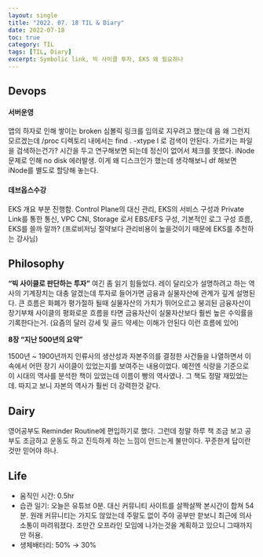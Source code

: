 ```yaml
---
layout: single
title: "2022. 07. 18 TIL & Diary"
date: 2022-07-18
toc: true
category: TIL
tags: [TIL, Diary]
excerpt: Symbolic link, 빅 사이클 투자, EKS 왜 필요하나 
---
```

## Devops
#### 서버운영
앱의 하자로 인해 쌓이는 broken 심볼릭 링크를 임의로 지우려고 했는데 음 왜 그런지 모르겠는데 /proc 디렉토리 내에서는 find . -xtype l 로 검색이 안된다. 가르키는 파일을 검색하는건가? 시간을 두고 연구해보면 되는데 정신이 없어서 체크를 못했다. iNode문제로 인해 no disk 에러발생. 이게 왜 디스크인가 했는데 생각해보니 df 해보면 iNode를 별도로 할당해 놓는다.

#### 데브옵스수강
EKS 개요 부분 진행함. Control Plane의 대신 관리, EKS의 서비스 구성과 Private Link를 통한 통신, VPC CNI, Storage 로서 EBS/EFS 구성, 기본적인 로그 구성 흐름, EKS를 쓸까 말까? (프로비저닝 절약보다 관리비용이 높을것이기 때문에 EKS를 추천하는 강사님)

## Philosophy  
**“빅 사이클로 판단하는 투자”** 여긴 좀 읽기 힘들었다. 레이 달리오가 설명하려고 하는 역사의 기계장치는 대충 알겠는데 투자로 들어가면 금융과 실물자산에 관계가 깊게 설명된다. 큰 흐름은 화폐가 평가절하 될때 실물자산의 가치가 뛰어오르고 붕괴된 금융자산이 장기부채 사이클의 평화로운 흐름을 타면 금융자산이 실물자산보다 훨씬 높은 수익률을 기록한다는거. (요즘의 달러 강세 및 골드 약세는 이해가 안된다 이런 흐름에 있어)

**8장 “지난 500년의 요약”**

1500년 ~ 1900년까지 인류사의 생산성과 자본주의를 결정한 사건들을 나열하면서 이 속에서 어떤 장기 사이클이 있었는지를 보여주는 내용이었다. 예전엔 식량을 기준으로 이 시대의 역사를 분석한 책이 있었는데 이름이 빵의 역사였나. 그 책도 정말 재밌었는데. 따지고 보니 자본의 역사가 훨씬 더 강력한것 같다.

## Dairy  
영어공부도 Reminder Routine에 편입하기로 했다. 그런데 정말 하루 책 조금 보고 공부도 조금하고 운동도 하고 진득하게 하는 느낌이 안드는게 불만이다. 꾸준한게 답이란 것만 믿어야 하나.

## Life  
* 움직인 시간: 0.5hr
* 습관 일기: 오늘은 유튜브 0분. 대신 커뮤니티 사이트를 살짝살짝 본시간이 합쳐 54분. 원래 커뮤니티는 가지도 않았는데 주말도 없이 주야 공부만 핟보니 최근에 의사소통이 마려워졌다. 조만간 오프라인 모임에 나가는것을 계획하고 있으니 그때까지만 허용.
* 생체배터리: 50% → 30%
  